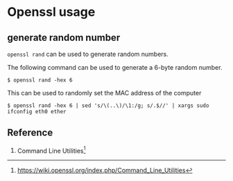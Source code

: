 # Openssl usage

## generate random number

`openssl rand` can be used to generate random numbers.

The following command can be used to generate a 6-byte random number.

```
$ openssl rand -hex 6
```

This can be used to randomly set the MAC address of the computer

```
$ openssl rand -hex 6 | sed 's/\(..\)/\1:/g; s/.$//' | xargs sudo ifconfig eth0 ether
```

## Reference
1. Command Line Utilities[^1]

[^1]: https://wiki.openssl.org/index.php/Command_Line_Utilities
